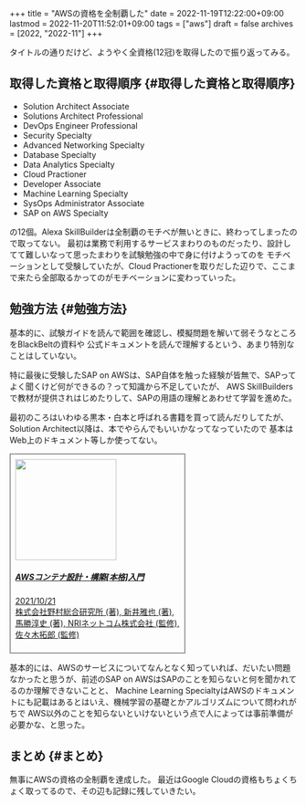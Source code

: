 +++
title = "AWSの資格を全制覇した"
date = 2022-11-19T12:22:00+09:00
lastmod = 2022-11-20T11:52:01+09:00
tags = ["aws"]
draft = false
archives = [2022, "2022-11"]
+++

タイトルの通りだけど、ようやく全資格(12冠)を取得したので振り返ってみる。


## 取得した資格と取得順序 {#取得した資格と取得順序}

-   Solution Architect Associate
-   Solutions Architect Professional
-   DevOps Engineer Professional
-   Security Specialty
-   Advanced Networking Specialty
-   Database Specialty
-   Data Analytics Specialty
-   Cloud Practioner
-   Developer Associate
-   Machine Learning Specialty
-   SysOps Administrator Associate
-   SAP on AWS Specialty

の12個。Alexa SkillBuilderは全制覇のモチベが無いときに、終わってしまったので取ってない。
最初は業務で利用するサービスまわりのものだったり、設計してて難しいなって思ったまわりを試験勉強の中で身に付けようってのを
モチベーションとして受験していたが、Cloud Practionerを取りだした辺りで、ここまで来たら全部取るかってのがモチベーションに変わっていった。


## 勉強方法 {#勉強方法}

基本的に、試験ガイドを読んで範囲を確認し、模擬問題を解いて弱そうなところをBlackBeltの資料や
公式ドキュメントを読んで理解するという、あまり特別なことはしていない。

特に最後に受験したSAP on AWSは、SAP自体を触った経験が皆無で、SAPってよく聞くけど何ができるの？って知識から不足していたが、
AWS SkillBuildersで教材が提供されはじめたりして、SAPの用語の理解とあわせて学習を進めた。

最初のころはいわゆる黒本・白本と呼ばれる書籍を買って読んだりしてたが、
Solution Architect以降は、本でやらんでもいいかなってなっていたので
基本はWeb上のドキュメント等しか使ってない。

<div class="card" style="width: 18rem; border: 2px solid #999999; padding: 8px;">
    <a href="https://amzn.to/3giId8q" target="_blank"><img style="width: 177px;" border="0" src="//ws-fe.amazon-adsystem.com/widgets/q?_encoding=UTF8&ASIN=4295010650&Format=_SL160_&ID=AsinImage&MarketPlace=JP&ServiceVersion=20070822&WS=1&tag=grugrut-22&language=ja_JP" ></a><img src="https://ir-jp.amazon-adsystem.com/e/ir?t=grugrut-22&language=ja_JP&l=li2&o=9&a=4295010650" width="1" height="1" border="0" alt="" style="border:none !important; margin:0px !important;" />
  <div class="card-body">
    <h5 class="card-title"><a href="https://amzn.to/3giId8q">AWSコンテナ設計・構築[本格]入門</a></h5>
    <p class="card-text"><a href="https://amzn.to/3giId8q">2021/10/21<br>株式会社野村総合研究所 (著), 新井雅也  (著), 馬勝淳史 (著), NRIネットコム株式会社 (監修), 佐々木拓郎 (監修)</a></p>
  </div>
</div>

基本的には、AWSのサービスについてなんとなく知っていれば、だいたい問題なかったと思うが、前述のSAP on AWSはSAPのことを知らないと何を聞かれてるのか理解できないことと、
Machine Learning SpecialtyはAWSのドキュメントにも記載はあるとはいえ、機械学習の基礎とかアルゴリズムについて問われがちで
AWS以外のことを知らないといけないという点で人によっては事前準備が必要かな、と思った。


## まとめ {#まとめ}

無事にAWSの資格の全制覇を達成した。
最近はGoogle Cloudの資格もちょくちょく取ってるので、その辺も記録に残していきたい。
